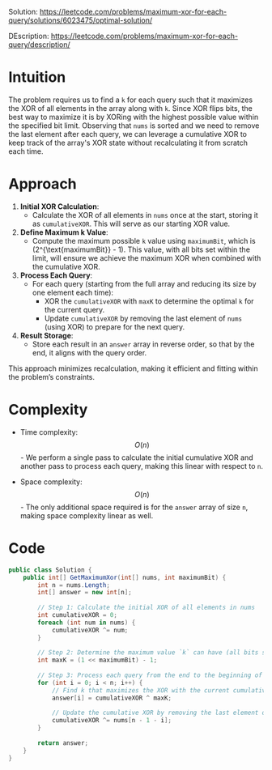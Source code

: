 Solution: https://leetcode.com/problems/maximum-xor-for-each-query/solutions/6023475/optimal-solution/

DEscription: https://leetcode.com/problems/maximum-xor-for-each-query/description/

# Intuition
<!-- Describe your first thoughts on how to solve this problem. -->
The problem requires us to find a `k` for each query such that it maximizes the XOR of all elements in the array along with `k`. Since XOR flips bits, the best way to maximize it is by XORing with the highest possible value within the specified bit limit. Observing that `nums` is sorted and we need to remove the last element after each query, we can leverage a cumulative XOR to keep track of the array's XOR state without recalculating it from scratch each time.

# Approach
<!-- Describe your approach to solving the problem. -->
1. **Initial XOR Calculation**:
   - Calculate the XOR of all elements in `nums` once at the start, storing it as `cumulativeXOR`. This will serve as our starting XOR value.
2. **Define Maximum k Value**:
   - Compute the maximum possible `k` value using `maximumBit`, which is \(2^{\text{maximumBit}} - 1\). This value, with all bits set within the limit, will ensure we achieve the maximum XOR when combined with the cumulative XOR.
3. **Process Each Query**:
   - For each query (starting from the full array and reducing its size by one element each time):
     - XOR the `cumulativeXOR` with `maxK` to determine the optimal `k` for the current query.
     - Update `cumulativeXOR` by removing the last element of `nums` (using XOR) to prepare for the next query.
4. **Result Storage**:
   - Store each result in an `answer` array in reverse order, so that by the end, it aligns with the query order.

This approach minimizes recalculation, making it efficient and fitting within the problem’s constraints.

# Complexity
- Time complexity:
  $$O(n)$$ - We perform a single pass to calculate the initial cumulative XOR and another pass to process each query, making this linear with respect to `n`.

- Space complexity:
  $$O(n)$$ - The only additional space required is for the `answer` array of size `n`, making space complexity linear as well.


# Code
```csharp []
public class Solution {
    public int[] GetMaximumXor(int[] nums, int maximumBit) {
        int n = nums.Length;
        int[] answer = new int[n];
        
        // Step 1: Calculate the initial XOR of all elements in nums
        int cumulativeXOR = 0;
        foreach (int num in nums) {
            cumulativeXOR ^= num;
        }
        
        // Step 2: Determine the maximum value `k` can have (all bits set for maximumBit)
        int maxK = (1 << maximumBit) - 1;
        
        // Step 3: Process each query from the end to the beginning of nums
        for (int i = 0; i < n; i++) {
            // Find k that maximizes the XOR with the current cumulative XOR
            answer[i] = cumulativeXOR ^ maxK;
            
            // Update the cumulative XOR by removing the last element of the current array
            cumulativeXOR ^= nums[n - 1 - i];
        }
        
        return answer;
    }
}

```
